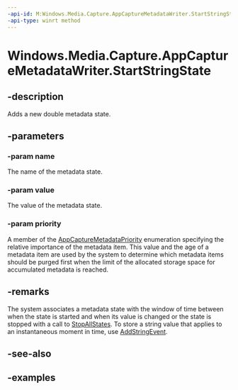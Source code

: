 ```yaml
---
-api-id: M:Windows.Media.Capture.AppCaptureMetadataWriter.StartStringState(System.String,System.String,Windows.Media.Capture.AppCaptureMetadataPriority)
-api-type: winrt method
---
```


<!-- Method syntax.
public void AppCaptureMetadataWriter.StartStringState(String name, String value, AppCaptureMetadataPriority priority)
-->

# Windows.Media.Capture.AppCaptureMetadataWriter.StartStringState

## -description
Adds a new double metadata state. 

## -parameters
### -param name
The name of the metadata state.

### -param value
The value of the metadata state.

### -param priority
A member of the [AppCaptureMetadataPriority](https://docs.microsoft.com/uwp/api/windows.media.capture.appcapturemetadatapriority) enumeration specifying the relative importance of the metadata item. This value and the age of a metadata item are used by the system to determine which metadata items should be purged first when the limit of the allocated storage space for accumulated metadata is reached.

## -remarks
The system associates a metadata state with the window of time between when the state is started and when its value is changed or the state is stopped with a call to [StopAllStates](https://docs.microsoft.com/uwp/api/windows.media.capture.appcapturemetadatawriter.StopAllStates). To store a string value that applies to an instantaneous moment in time, use [AddStringEvent](https://docs.microsoft.com/uwp/api/windows.media.capture.appcapturemetadatawriter#Windows_Media_Capture_AppCaptureMetadataWriter_AddStringEvent_System_String_System_String_Windows_Media_Capture_AppCaptureMetadataPriority_).

## -see-also

## -examples


